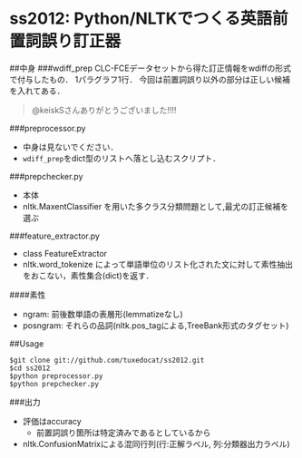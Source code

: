 # ss2012: Python/NLTKでつくる英語前置詞誤り訂正器
##中身
###wdiff_prep
CLC-FCEデータセットから得た訂正情報をwdiffの形式で付与したもの．
1パラグラフ1行．
今回は前置詞誤り以外の部分は正しい候補を入れてある．

>@keiskSさんありがとうございました!!!!

###preprocessor.py
* 中身は見ないでください．
* `wdiff_prep`をdict型のリストへ落とし込むスクリプト．

###prepchecker.py
* 本体  
* nltk.MaxentClassifier を用いた多クラス分類問題として,最尤の訂正候補を選ぶ

###feature_extractor.py
* class FeatureExtractor
* nltk.word_tokenize によって単語単位のリスト化された文に対して素性抽出をおこない，素性集合(dict)を返す．

####素性
* ngram: 前後数単語の表層形(lemmatizeなし)
* posngram: それらの品詞(nltk.pos_tagによる,TreeBank形式のタグセット)

##Usage

    $git clone git://github.com/tuxedocat/ss2012.git
    $cd ss2012
    $python preprocessor.py
    $python prepchecker.py

###出力
* 評価はaccuracy
    * 前置詞誤り箇所は特定済みであるとしているから
* nltk.ConfusionMatrixによる混同行列(行:正解ラベル, 列:分類器出力ラベル)

